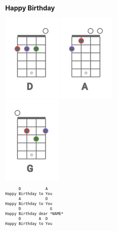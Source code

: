 ## Happy Birthday

![D](https://raw.githubusercontent.com/Capevace/ukulele-chords/main/svgs/D.svg) ![A](https://raw.githubusercontent.com/Capevace/ukulele-chords/main/svgs/A.svg) ![G](https://raw.githubusercontent.com/Capevace/ukulele-chords/main/svgs/G.svg)

````
      D           A
Happy Birthday to You
      A           D
Happy Birthday to You
      D             G
Happy Birthday dear *NAME*
      D        A  D
Happy Birthday to You    
````
